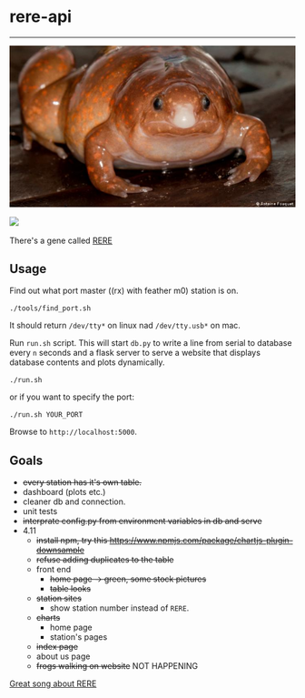 # rere-api
-------------------------------------------------------------

<img src='docs/frog.jpg'>

<a href="http://forthebadge.com/"><img src="https://forthebadge.com/images/badges/built-with-swag.svg"></a>

There's a gene called [RERE](https://en.wikipedia.org/wiki/RERE)

## Usage

Find out what port master ((rx) with feather m0) station is on.
```
./tools/find_port.sh
```
It should return `/dev/tty*` on linux nad `/dev/tty.usb*` on mac.

Run `run.sh` script. 
This will start `db.py` to write a line from serial to database every `n` seconds and a flask server to serve a website that displays database contents and plots dynamically.

```
./run.sh
```
or if you want to specify the port:
```
./run.sh YOUR_PORT
```

Browse to `http://localhost:5000`.

## Goals

* ~~every station has it's own table.~~ 
* dashboard (plots etc.)
* cleaner db and connection. 
* unit tests
* ~~interprate config.py from environment variables in db and serve~~
* 4.11
  * ~~install npm, try this https://www.npmjs.com/package/chartjs-plugin-downsample~~
  * ~~refuse adding duplicates to the table~~
  * front end
    * ~~home page -> green, some stock pictures~~
    * ~~table looks~~
  * ~~station sites~~
    * show station number instead of `RERE`.
  * ~~charts~~
    * home page
    * station's pages
  * ~~index page~~
  * about us page
  * ~~frogs walking on website~~ NOT HAPPENING
    


[Great song about RERE](https://www.youtube.com/watch?v=HAgdfTsCmSI)

